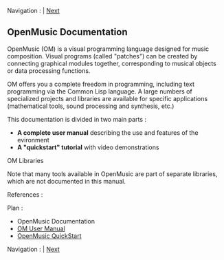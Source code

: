 
Navigation :  | [Next](OM-User-Manual "Next\(OM User Manual\)")

## OpenMusic Documentation

OpenMusic (OM) is a visual programming language designed for music
composition. Visual programs (called "patches") can be created by connecting
graphical modules together, corresponding to musical objects or data
processing functions.

OM offers you a complete freedom in programming, including text programming
via the Common Lisp language. A large numbers of specialized projects and
libraries are available for specific applications (mathematical tools, sound
processing and synthesis, etc.)

This documentation is divided in two main parts :

  *  **A complete user manual** describing the use and features of the evironment
  *  **A "quickstart" tutorial** with video demonstrations

OM Libraries

Note that many tools available in OpenMusic are part of separate libraries,
which are not documented in this manual.

References :

Plan :

  * OpenMusic Documentation
  * [OM User Manual](OM-User-Manual)
  * [OpenMusic QuickStart](QuickStart-Chapters)

Navigation :  | [Next](OM-User-Manual "Next\(OM
User Manual\)")

